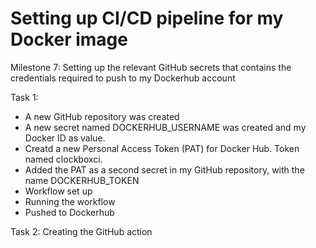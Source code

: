 # Setting up CI/CD pipeline for my Docker image

Milestone 7: Setting up the relevant GitHub secrets that contains the credentials required to push to my Dockerhub account

Task 1:
* A new GitHub repository was created
* A new secret named DOCKERHUB_USERNAME was created and my Docker ID as value.
* Creatd a new Personal Access Token (PAT) for Docker Hub. Token named clockboxci.
* Added the PAT as a second secret in my GitHub repository, with the name DOCKERHUB_TOKEN
* Workflow set up
* Running the workflow
* Pushed to Dockerhub

Task 2: Creating the GitHub action
